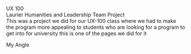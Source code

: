 UX 100  
Laurier Humanities and Leadership Team Project  
This was a project we did for our UX-100 class where we had to make   
the program more appealing to students who are looking for a program to get   into for university this is one of the pages we did for it  

My Angle  
